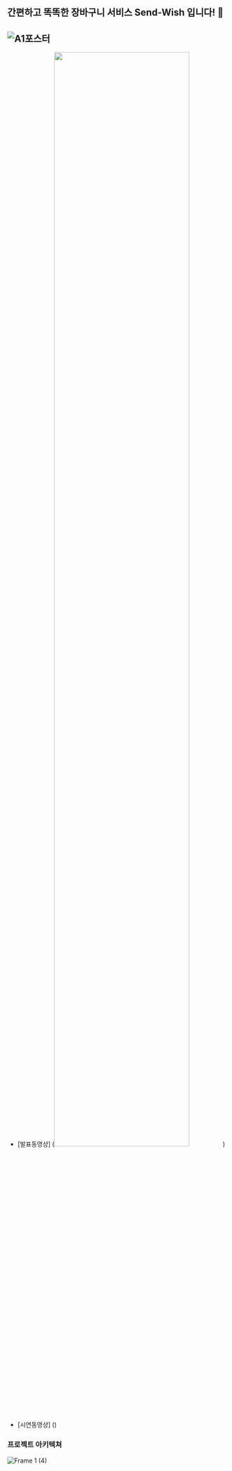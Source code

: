 ## 간편하고 똑똑한 장바구니 서비스 Send-Wish 입니다! 👋
![A1포스터](https://user-images.githubusercontent.com/64846408/215984066-6358dc5e-29f2-4542-a9b4-e89cdb0d1b51.png)
---
- [발표동영상] (<img width="80%" src="https://user-images.githubusercontent.com/96214306/215988388-8cd30df1-07b9-41d4-8fba-0d9aa4584e4c.mp4"/>)
- [시연동영상] ()

### 프로젝트 아키텍쳐
![Frame 1 (4)](https://user-images.githubusercontent.com/64846408/215982951-a6c62f86-82ef-4bdf-8560-0e22f108d1ae.png)


